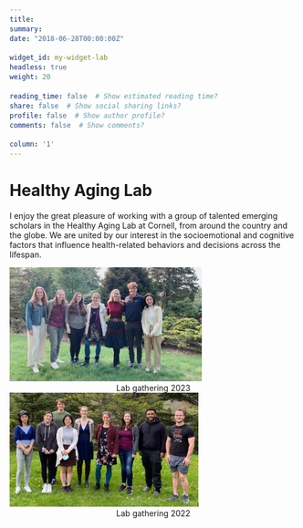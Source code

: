 ```yaml
---
title: 
summary: 
date: "2018-06-28T00:00:00Z"

widget_id: my-widget-lab
headless: true
weight: 20

reading_time: false  # Show estimated reading time?
share: false  # Show social sharing links?
profile: false  # Show author profile?
comments: false  # Show comments?

column: '1'
---
```

# Healthy Aging Lab
I enjoy the great pleasure of working with a group of talented emerging scholars in the Healthy Aging Lab at Cornell, from around the country and the globe. We are united by our interest in the socioemotional and cognitive factors that influence health-related behaviors and decisions across the lifespan. 

<!-- Image Gallery -->
  <img src="HALab2023.jpeg" alt="Lab gathering 2023" height="200">
  <center>Lab gathering 2023</center>
  <img src="HALab2022.jpeg" alt="Lab gathering 2022" height="200">
  <center>Lab gathering 2022</center>
<!-- End of Image Gallery -->


